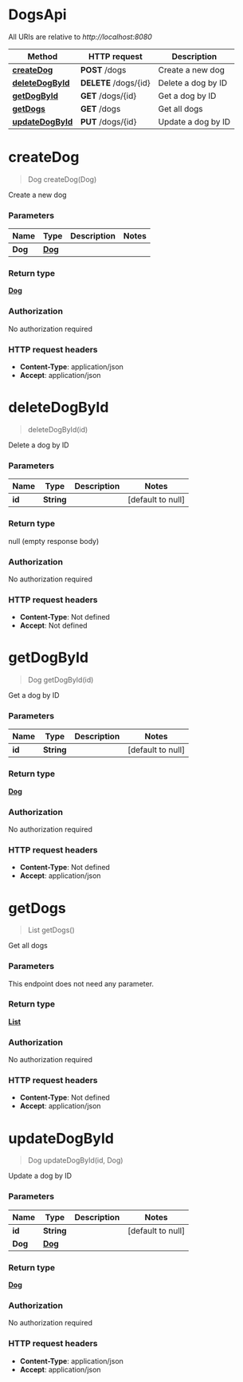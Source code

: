 # DogsApi

All URIs are relative to *http://localhost:8080*

| Method | HTTP request | Description |
|------------- | ------------- | -------------|
| [**createDog**](DogsApi.md#createDog) | **POST** /dogs | Create a new dog |
| [**deleteDogById**](DogsApi.md#deleteDogById) | **DELETE** /dogs/{id} | Delete a dog by ID |
| [**getDogById**](DogsApi.md#getDogById) | **GET** /dogs/{id} | Get a dog by ID |
| [**getDogs**](DogsApi.md#getDogs) | **GET** /dogs | Get all dogs |
| [**updateDogById**](DogsApi.md#updateDogById) | **PUT** /dogs/{id} | Update a dog by ID |


<a name="createDog"></a>
# **createDog**
> Dog createDog(Dog)

Create a new dog

### Parameters

|Name | Type | Description  | Notes |
|------------- | ------------- | ------------- | -------------|
| **Dog** | [**Dog**](../Models/Dog.md)|  | |

### Return type

[**Dog**](../Models/Dog.md)

### Authorization

No authorization required

### HTTP request headers

- **Content-Type**: application/json
- **Accept**: application/json

<a name="deleteDogById"></a>
# **deleteDogById**
> deleteDogById(id)

Delete a dog by ID

### Parameters

|Name | Type | Description  | Notes |
|------------- | ------------- | ------------- | -------------|
| **id** | **String**|  | [default to null] |

### Return type

null (empty response body)

### Authorization

No authorization required

### HTTP request headers

- **Content-Type**: Not defined
- **Accept**: Not defined

<a name="getDogById"></a>
# **getDogById**
> Dog getDogById(id)

Get a dog by ID

### Parameters

|Name | Type | Description  | Notes |
|------------- | ------------- | ------------- | -------------|
| **id** | **String**|  | [default to null] |

### Return type

[**Dog**](../Models/Dog.md)

### Authorization

No authorization required

### HTTP request headers

- **Content-Type**: Not defined
- **Accept**: application/json

<a name="getDogs"></a>
# **getDogs**
> List getDogs()

Get all dogs

### Parameters
This endpoint does not need any parameter.

### Return type

[**List**](../Models/Dog.md)

### Authorization

No authorization required

### HTTP request headers

- **Content-Type**: Not defined
- **Accept**: application/json

<a name="updateDogById"></a>
# **updateDogById**
> Dog updateDogById(id, Dog)

Update a dog by ID

### Parameters

|Name | Type | Description  | Notes |
|------------- | ------------- | ------------- | -------------|
| **id** | **String**|  | [default to null] |
| **Dog** | [**Dog**](../Models/Dog.md)|  | |

### Return type

[**Dog**](../Models/Dog.md)

### Authorization

No authorization required

### HTTP request headers

- **Content-Type**: application/json
- **Accept**: application/json

